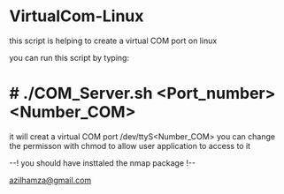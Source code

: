 # VirtualCom-Linux
this script is helping to create a virtual COM port on linux


you can run this script by typing:

# # ./COM_Server.sh <Port_number> <Number_COM>

it will creat a virtual COM port /dev/ttyS<Number_COM> 
you can change the permisson with chmod to allow user application to access to it 

--! you should have insttaled the nmap package !--





azilhamza@gmail.com
